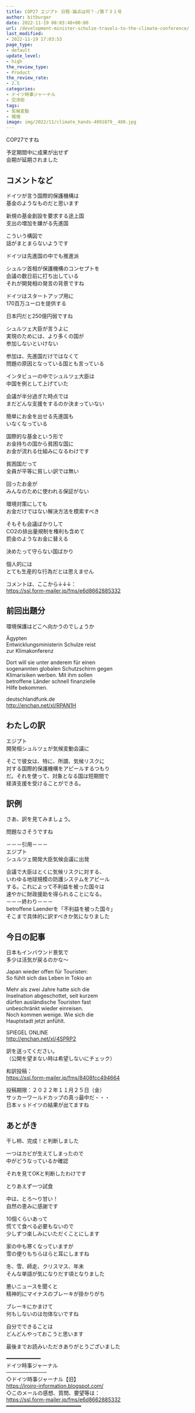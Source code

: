 ```yaml
---
title: COP27 エジプト 日程-論点は何？-/第７３１号
author: bitburger
date: 2022-11-19 08:03:48+00:00
url: /development-minister-schulze-travels-to-the-climate-conference/
last_modified:
- 2022-11-19 17:03:53
page_type:
- default
update_level:
- high
the_review_type:
- Product
the_review_rate:
- 2.5
categories:
- ドイツ時事ジャーナル
- 交渉術
tags:
- 気候変動
- 環境
image: img/2022/11/climate_hands-4091879__480.jpg
---
```

COP27ですね

予定期間中に成果が出せず  
会期が延期されました

## コメントなど
ドイツが言う国際的保護機構は  
基金のようなものだと思います

新規の基金創設を要求する途上国  
支出の増加を嫌がる先進国

こういう構図で  
話がまとまらないようです

ドイツは先進国の中でも推進派

シュルツ首相が保護機構のコンセプトを  
会議の数日前に打ち出している  
それが開発相の発言の背景ですね

ドイツはスタートアップ用に  
170百万ユーロを提供する

日本円だと250億円弱ですね

シュルツェ大臣が言うよに  
実現のためには、より多くの国が  
参加しないといけない

参加は、先進国だけではなくて  
問題の原因となっている国とも言っている

インタビューの中でシュルツェ大臣は  
中国を例として上げていた

会議が半分過ぎた時点では  
まだどんな支援をするのか決まっていない

簡単にお金を出せる先進国も  
いなくなっている

国際的な基金という形で  
お金持ちの国から貧困な国に  
お金が流れる仕組みになるわけです

貧困国だって  
全員が平等に貧しい訳では無い

回ったお金が  
みんなのために使われる保証がない

環境対策にしても  
お金だけではない解決方法を模索すべき

そもそも会議ばかりして  
CO2の排出量規制を権利も含めて  
罰金のようなお金に替える

決めたって守らない国ばかり

個人的には  
とても生産的な行為だとは思えません

コメントは、ここから↓↓↓：  
<https://ssl.form-mailer.jp/fms/e6d8662885332>

## 前回出題分
環境保護はどこへ向かうのでしょうか

Ägypten  
Entwicklungsministerin Schulze reist  
zur Klimakonferenz

Dort will sie unter anderem für einen  
sogenannten globalen Schutzschirm gegen  
Klimarisiken werben. Mit ihm sollen  
betroffene Länder schnell finanzielle  
Hilfe bekommen.

deutschlandfunk.de  
<http://enchan.net/xl/RPAN1H>

## わたしの訳
エジプト  
開発相シュルツェが気候変動会議に

そこで彼女は、特に、所謂、気候リスクに  
対する国際的保護機構をアピールするつもり  
だ。それを使って、対象となる国は短期間で  
経済支援を受けることができる。

## 訳例
さあ、訳を見てみましょう。

問題なさそうですね

－－－引用－－－  
エジプト  
シュルツェ開発大臣気候会議に出発

会議で大臣はとくに気候リスクに対する、  
いわゆる地球規模の防護システムをアピール  
する。これによって不利益を被った国々は  
速やかに財政援助を得られることになる。  
－－－終わり－－－  
betroffene Laenderを「不利益を被った国々」  
そこまで具体的に訳すべきか気になりました

## 今日の記事
日本もインバウンド景気で  
多少は活気が戻るのかな～

Japan wieder offen für Touristen:  
So fühlt sich das Leben in Tokio an

Mehr als zwei Jahre hatte sich die  
Inselnation abgeschottet, seit kurzem  
dürfen ausländische Touristen fast  
unbeschränkt wieder einreisen.  
Noch kommen wenige. Wie sich die  
Hauptstadt jetzt anfühlt.

SPIEGEL ONLINE  
<http://enchan.net/xl/4SPRP2>

訳を送ってください。  
（公開を望まない時は希望しないにチェック）

和訳投稿：  
<https://ssl.form-mailer.jp/fms/8408fcc494664>

投稿期限：２０２２年１１月２５日（金）  
サッカーワールドカップの真っ最中だ・・・  
日本ｖｓドイツの結果が出てますね

## あとがき
干し柿、完成！と判断しました

一つはカビが生えてしまったので  
中がどうなっているか確認

それを見てOKと判断したわけです

とりあえず一つ試食

中は、とろ～り甘い！  
自然の恵みに感謝です

10個くらいあって  
慌てて食べる必要もないので  
少しずつ楽しみにいただくことにします

家の中も寒くなっていますが  
雪の便りもちらほらと耳にしますね

冬、雪、師走、クリスマス、年末  
そんな単語が気になりだす頃となりました

悪いニュースを聞くと  
精神的にマイナスのブレーキが掛かりがち

ブレーキにかまけて  
何もしないのは勿体ないですね

自分でできることは  
どんどんやっておこうと思います

最後までお読みいただきありがとうございました

━━━━━━━━━━━  
ドイツ時事ジャーナル  
───────────  
◇ドイツ時事ジャーナル【旧】  
<https://iroiro-information.blogspot.com/>  
◇このメールの感想、質問、要望等は：  
<https://ssl.form-mailer.jp/fms/e6d8662885332>  
━━━━━━━━━━━━━━━━━━━━━━━━